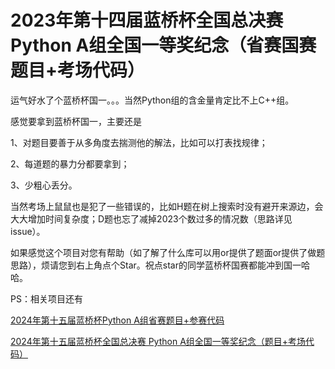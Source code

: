 # 2023年第十四届蓝桥杯全国总决赛 Python A组全国一等奖纪念（省赛国赛题目+考场代码）

运气好水了个蓝桥杯国一。。。当然Python组的含金量肯定比不上C++组。

感觉要拿到蓝桥杯国一，主要还是

1、对题目要善于从多角度去揣测他的解法，比如可以打表找规律；

2、每道题的暴力分都要拿到；

3、少粗心丢分。

当然考场上鼠鼠也是犯了一些错误的，比如H题在树上搜索时没有避开来源边，会大大增加时间复杂度；D题也忘了减掉2023个数过多的情况数（思路详见issue）。

如果感觉这个项目对您有帮助（如了解了什么库可以用or提供了题面or提供了做题思路），烦请您到右上角点个Star。祝点star的同学蓝桥杯国赛都能冲到国一哈哈。

PS：相关项目还有 

[2024年第十五届蓝桥杯Python A组省赛题目+参赛代码](https://github.com/shannany0606/2024_LanQiao_Cup_Province)

[2024年第十五届蓝桥杯全国总决赛 Python A组全国一等奖纪念（题目+考场代码）](https://github.com/shannany0606/2024_LanQiao_Cup_Nation)
